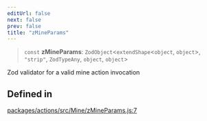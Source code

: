```yaml
---
editUrl: false
next: false
prev: false
title: "zMineParams"
---
```


> `const` **zMineParams**: `ZodObject`\<`extendShape`\<`object`, `object`\>, `"strip"`, `ZodTypeAny`, `object`, `object`\>

Zod validator for a valid mine action invocation

## Defined in

[packages/actions/src/Mine/zMineParams.js:7](https://github.com/evmts/tevm-monorepo/blob/main/packages/actions/src/Mine/zMineParams.js#L7)
